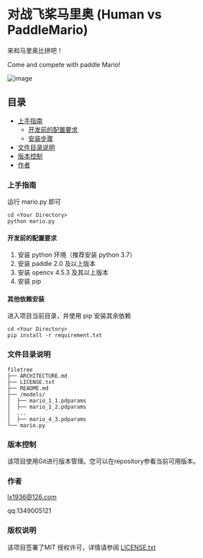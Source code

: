 # 对战飞桨马里奥 (Human vs PaddleMario)

来和马里奥比拼吧！

Come and compete with paddle Mario!


![image](https://github.com/Wongziseoi/Human_vs_PaddleMario/blob/main/gif/cover.gif)

## 目录

- [上手指南](#上手指南)
  - [开发前的配置要求](#开发前的配置要求)
  - [安装步骤](#安装步骤)
- [文件目录说明](#文件目录说明)
- [版本控制](#版本控制)
- [作者](#作者)

### 上手指南

运行 mario.py 即可

```py3
cd <Your Directory>
python mario.py
```

#### 开发前的配置要求
1. 安装 python 环境（推荐安装 python 3.7）
2. 安装 paddle 2.0 及以上版本
3. 安装 opencv 4.5.3 及其以上版本
4. 安装 pip

#### **其他依赖安装**

进入项目当前目录，并使用 pip 安装其余依赖

```py3
cd <Your Directory>
pip install -r requirement.txt
```

### 文件目录说明

```
filetree 
├── ARCHITECTURE.md
├── LICENSE.txt
├── README.md
├── /models/
│  ├── mario_1_1.pdparams
│  ├── mario_1_2.pdparams
│  ...
│  ├── mario_4_3.pdparams
└── mario.py

```

### 版本控制

该项目使用Git进行版本管理。您可以在repository参看当前可用版本。

### 作者

lx1936@126.com

qq:1349005121 

### 版权说明

该项目签署了MIT 授权许可，详情请参阅 [LICENSE.txt](https://github.com/shaojintian/Best_README_template/blob/master/LICENSE.txt)



